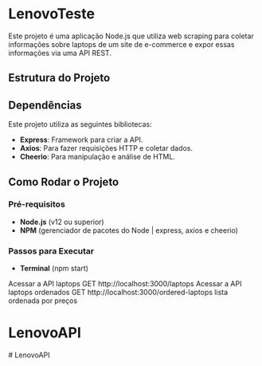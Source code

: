 # LenovoTeste

Este projeto é uma aplicação Node.js que utiliza web scraping para coletar informações sobre laptops de um site de e-commerce e expor essas informações via uma API REST.

## Estrutura do Projeto


## Dependências

Este projeto utiliza as seguintes bibliotecas:

- **Express**: Framework para criar a API.
- **Axios**: Para fazer requisições HTTP e coletar dados.
- **Cheerio**: Para manipulação e análise de HTML.

## Como Rodar o Projeto

### Pré-requisitos

- **Node.js** (v12 ou superior)
- **NPM** (gerenciador de pacotes do Node | express, axios e cheerio)

### Passos para Executar

- **Terminal** (npm start)

Acessar a API laptops GET http://localhost:3000/laptops
Acessar a API laptops ordenados GET http://localhost:3000/ordered-laptops  lista ordenada por preços


# LenovoAPI
#   L e n o v o A P I  
 